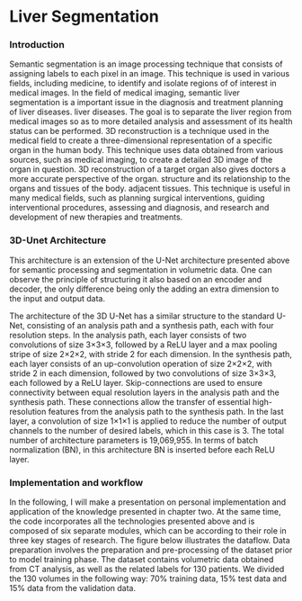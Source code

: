 # Liver Segmentation


### Introduction
Semantic segmentation is an image processing technique that consists of 
assigning labels to each pixel in an image. This technique 
is used in various fields, including medicine, to identify and isolate regions of 
of interest in medical images.
In the field of medical imaging, semantic liver segmentation is a 
important issue in the diagnosis and treatment planning of liver diseases. 
liver diseases. The goal is to separate the liver region from medical images so as to 
more detailed analysis and assessment of its health status can be performed.
3D reconstruction is a technique used in the medical field to create a 
three-dimensional representation of a specific organ in the human body. This technique 
uses data obtained from various sources, such as medical imaging, to create a 
detailed 3D image of the organ in question.
3D reconstruction of a target organ also gives doctors a more accurate perspective of the organ. 
structure and its relationship to the organs and tissues of the body. 
adjacent tissues. This technique is useful in many medical fields, such as planning 
surgical interventions, guiding interventional procedures, assessing and 
diagnosis, and research and development of new therapies and treatments.

### 3D-Unet Architecture
This architecture is an extension of the U-Net architecture presented above 
for semantic processing and segmentation in volumetric data. One can observe the principle 
of structuring it also based on an encoder and decoder, the only difference being only the 
adding an extra dimension to the input and output data.




















The architecture of the 3D U-Net has a similar structure to the standard U-Net, consisting of an analysis path and a synthesis path, each with four resolution steps. In the analysis path, each layer consists of two convolutions of size 3×3×3, followed by a ReLU layer and a max pooling stripe of size 2×2×2, with stride 2 for each dimension. In the synthesis path, each layer consists of an up-convolution operation of size 2×2×2, with stride 2 in each dimension, followed by two convolutions of size 3×3×3, each followed by a ReLU layer. Skip-connections are used to ensure connectivity between equal resolution layers in the analysis path and the synthesis path. These connections allow the transfer of essential high-resolution features from the analysis path to the synthesis path. In the last layer, a convolution of size 1×1×1 is applied to reduce the number of output channels to the number of desired labels, which in this case is 3. The total number of architecture parameters is 19,069,955. In terms of batch normalization (BN), in this architecture BN is inserted before each ReLU layer.


### Implementation and workflow
In the following, I will make a presentation on personal implementation and 
application of the knowledge presented in chapter two. At the same time, the code incorporates 
all the technologies presented above and is composed of six separate modules, which can be 
according to their role in three key stages of research. The figure below illustrates 
the dataflow.
Data preparation involves the preparation and pre-processing of the dataset prior to 
model training phase. The dataset contains volumetric data obtained from 
CT analysis, as well as the related labels for 130 patients. We divided the 130 
volumes in the following way: 70% training data, 15% test data and 15% data from the 
validation data.

